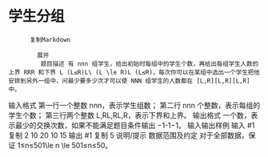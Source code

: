 # 学生分组


          复制Markdown
         
            展开
             题目描述 有 nnn 组学生，给出初始时每组中的学生个数，再给出每组学生人数的上界 RRR 和下界 L (L≤R)L\ (L \le R)L (L≤R)，每次你可以在某组中选出一个学生把他安排到另外一组中，问最少要多少次才可以使 NNN 组学生的人数都在 [L,R][L,R][L,R] 中。
 输入格式 第一行一个整数 nnn，表示学生组数；
第二行 nnn 个整数，表示每组的学生个数；
第三行两个整数 L,RL,RL,R，表示下界和上界。
 输出格式 一个数，表示最少的交换次数，如果不能满足题目条件输出 −1-1−1。
  输入输出样例 输入 #1 
    复制
   2
10 20
10 15
 输出 #1 
    复制
   5 说明/提示 数据范围及约定
对于全部数据，保证 1≤n≤501\le n \le 501≤n≤50。
 